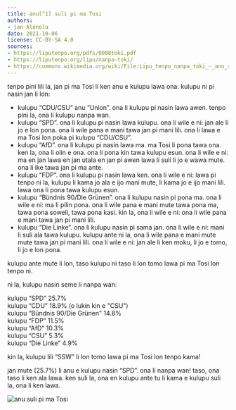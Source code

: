 ```yaml
---
title: anu[^1] suli pi ma Tosi
authors:
- jan Alonola
date: 2021-10-06
license: CC-BY-SA 4.0
sources:
- https://liputenpo.org/pdfs/0008toki.pdf
- https://liputenpo.org/lipu/nanpa-toki/
- https://commons.wikimedia.org/wiki/File:Lipu_tenpo_nanpa_toki_-_anu_suli_pi_ma_Tosi.png
---
```


tenpo pini lili la, jan pi ma Tosi li ken anu e kulupu lawa ona. kulupu ni pi nasin jan li lon:

- kulupu “CDU/CSU” anu “Union”. ona li kulupu pi nasin lawa awen. tenpo pini la, ona li kulupu nanpa wan.
- kulupu “SPD”. ona li kulupu pi nasin lawa kulupu. ona li wile e ni: jan ale li jo e lon pona. ona li wile pana e mani tawa jan pi mani lili. ona li lawa e ma Tosi lon poka pi kulupu “CDU/CSU”.
- kulupu “AfD”. ona li kulupu pi nasin lawa ma. ma Tosi li pona tawa ona. ken la, ona li olin e ona. ona li pona kin tawa kulupu esun. ona li wile e ni: ma en jan lawa en jan utala en jan pi awen lawa li suli li jo e wawa mute. ona li ike tawa jan pi ma ante.
- kulupu “FDP”. ona li kulupu pi nasin lawa ken. ona li wile e ni: lawa pi tenpo ni la, kulupu li kama jo ala e ijo mani mute, li kama jo e ijo mani lili. lawa ona li pona tawa kulupu esun.
- kulupu “Bündnis 90/Die Grünen”. ona li kulupu nasin pi pona ma. ona li wile e ni: ma li pilin pona. ona li wile pana e mani mute tawa pona ma, tawa pona soweli, tawa pona kasi. kin la, ona li wile e ni: ona li wile pana e mani tawa jan pi mani lili.
- kulupu “Die Linke”. ona li kulupu nasin pi sama jan. ona li wile e ni: mani li suli ala tawa kulupu. kulupu ante ni la, ona li wile pana e mani mute mute tawa jan pi mani lili. ona li wile e ni: jan ale li ken moku, li jo e tomo, li jo e lon pona.

[^1]: sina “anu” e ijo la, sina wile jo e ijo ni, li wile ala jo e ijo ante. sina pali e ni la, ni li anu.

kulupu ante mute li lon, taso kulupu ni taso li lon tomo lawa pi ma Tosi lon tenpo ni.

ni la, kulupu nasin seme li nanpa wan:

kulupu “SPD” 25.7%  
kulupu “CDU” 18.9% (o lukin kin e "CSU")  
kulupu “Bündnis 90/Die Grünen" 14.8%  
kulupu “FDP” 11.5%  
kulupu “AfD” 10.3%  
kulupu “CSU” 5.3%  
kulupu “Die Linke” 4.9%

kin la, kulupu lili “SSW” li lon tomo lawa pi ma Tosi lon tenpo kama!

jan mute (25.7%) li anu e kulupu nasin “SPD”. ona li nanpa wan! taso, ona taso li ken ala lawa. ken suli la, ona en kulupu ante tu li kama e kulupu suli la, ona li ken lawa.

![anu suli pi ma Tosi](https://upload.wikimedia.org/wikipedia/commons/4/4a/Lipu_tenpo_nanpa_toki_-_anu_suli_pi_ma_Tosi.png)